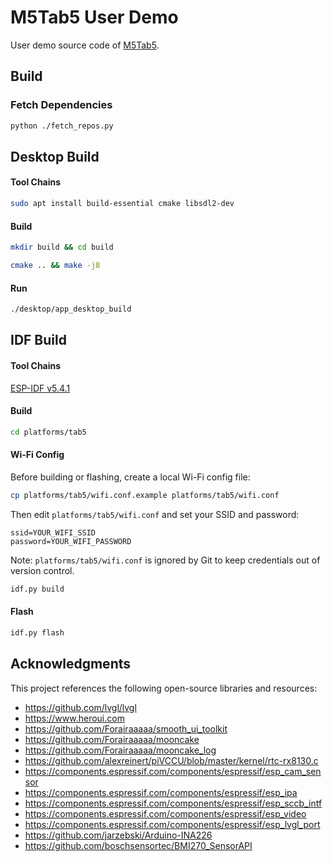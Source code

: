 # M5Tab5 User Demo

User demo source code of [M5Tab5](https://docs.m5stack.com/en/products/sku/k145).

## Build

### Fetch Dependencies

```bash
python ./fetch_repos.py
```

## Desktop Build

#### Tool Chains

```bash
sudo apt install build-essential cmake libsdl2-dev
```

#### Build

```bash
mkdir build && cd build
```

```bash
cmake .. && make -j8
```

#### Run

```bash
./desktop/app_desktop_build
```

## IDF Build

#### Tool Chains

[ESP-IDF v5.4.1](https://docs.espressif.com/projects/esp-idf/en/v5.4.1/esp32s3/index.html)

#### Build

```bash
cd platforms/tab5
```

#### Wi-Fi Config

Before building or flashing, create a local Wi-Fi config file:

```bash
cp platforms/tab5/wifi.conf.example platforms/tab5/wifi.conf
```

Then edit `platforms/tab5/wifi.conf` and set your SSID and password:

```
ssid=YOUR_WIFI_SSID
password=YOUR_WIFI_PASSWORD
```

Note: `platforms/tab5/wifi.conf` is ignored by Git to keep credentials out of version control.
```bash
idf.py build
```

#### Flash

```bash
idf.py flash
```

## Acknowledgments

This project references the following open-source libraries and resources:

- https://github.com/lvgl/lvgl
- https://www.heroui.com
- https://github.com/Forairaaaaa/smooth_ui_toolkit
- https://github.com/Forairaaaaa/mooncake
- https://github.com/Forairaaaaa/mooncake_log
- https://github.com/alexreinert/piVCCU/blob/master/kernel/rtc-rx8130.c
- https://components.espressif.com/components/espressif/esp_cam_sensor
- https://components.espressif.com/components/espressif/esp_ipa
- https://components.espressif.com/components/espressif/esp_sccb_intf
- https://components.espressif.com/components/espressif/esp_video
- https://components.espressif.com/components/espressif/esp_lvgl_port
- https://github.com/jarzebski/Arduino-INA226
- https://github.com/boschsensortec/BMI270_SensorAPI
